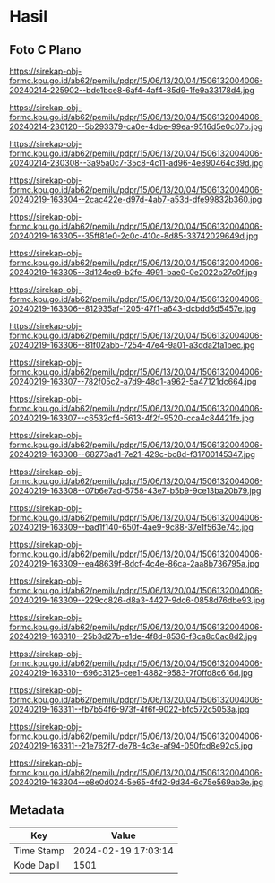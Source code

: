 # Hasil

## Foto C Plano

https://sirekap-obj-formc.kpu.go.id/ab62/pemilu/pdpr/15/06/13/20/04/1506132004006-20240214-225902--bde1bce8-6af4-4af4-85d9-1fe9a33178d4.jpg

https://sirekap-obj-formc.kpu.go.id/ab62/pemilu/pdpr/15/06/13/20/04/1506132004006-20240214-230120--5b293379-ca0e-4dbe-99ea-9516d5e0c07b.jpg

https://sirekap-obj-formc.kpu.go.id/ab62/pemilu/pdpr/15/06/13/20/04/1506132004006-20240214-230308--3a95a0c7-35c8-4c11-ad96-4e890464c39d.jpg

https://sirekap-obj-formc.kpu.go.id/ab62/pemilu/pdpr/15/06/13/20/04/1506132004006-20240219-163304--2cac422e-d97d-4ab7-a53d-dfe99832b360.jpg

https://sirekap-obj-formc.kpu.go.id/ab62/pemilu/pdpr/15/06/13/20/04/1506132004006-20240219-163305--35ff81e0-2c0c-410c-8d85-33742029649d.jpg

https://sirekap-obj-formc.kpu.go.id/ab62/pemilu/pdpr/15/06/13/20/04/1506132004006-20240219-163305--3d124ee9-b2fe-4991-bae0-0e2022b27c0f.jpg

https://sirekap-obj-formc.kpu.go.id/ab62/pemilu/pdpr/15/06/13/20/04/1506132004006-20240219-163306--812935af-1205-47f1-a643-dcbdd6d5457e.jpg

https://sirekap-obj-formc.kpu.go.id/ab62/pemilu/pdpr/15/06/13/20/04/1506132004006-20240219-163306--81f02abb-7254-47e4-9a01-a3dda2fa1bec.jpg

https://sirekap-obj-formc.kpu.go.id/ab62/pemilu/pdpr/15/06/13/20/04/1506132004006-20240219-163307--782f05c2-a7d9-48d1-a962-5a47121dc664.jpg

https://sirekap-obj-formc.kpu.go.id/ab62/pemilu/pdpr/15/06/13/20/04/1506132004006-20240219-163307--c6532cf4-5613-4f2f-9520-cca4c84421fe.jpg

https://sirekap-obj-formc.kpu.go.id/ab62/pemilu/pdpr/15/06/13/20/04/1506132004006-20240219-163308--68273ad1-7e21-429c-bc8d-f31700145347.jpg

https://sirekap-obj-formc.kpu.go.id/ab62/pemilu/pdpr/15/06/13/20/04/1506132004006-20240219-163308--07b6e7ad-5758-43e7-b5b9-9ce13ba20b79.jpg

https://sirekap-obj-formc.kpu.go.id/ab62/pemilu/pdpr/15/06/13/20/04/1506132004006-20240219-163309--bad1f140-650f-4ae9-9c88-37e1f563e74c.jpg

https://sirekap-obj-formc.kpu.go.id/ab62/pemilu/pdpr/15/06/13/20/04/1506132004006-20240219-163309--ea48639f-8dcf-4c4e-86ca-2aa8b736795a.jpg

https://sirekap-obj-formc.kpu.go.id/ab62/pemilu/pdpr/15/06/13/20/04/1506132004006-20240219-163309--229cc826-d8a3-4427-9dc6-0858d76dbe93.jpg

https://sirekap-obj-formc.kpu.go.id/ab62/pemilu/pdpr/15/06/13/20/04/1506132004006-20240219-163310--25b3d27b-e1de-4f8d-8536-f3ca8c0ac8d2.jpg

https://sirekap-obj-formc.kpu.go.id/ab62/pemilu/pdpr/15/06/13/20/04/1506132004006-20240219-163310--696c3125-cee1-4882-9583-7f0ffd8c616d.jpg

https://sirekap-obj-formc.kpu.go.id/ab62/pemilu/pdpr/15/06/13/20/04/1506132004006-20240219-163311--fb7b54f6-973f-4f6f-9022-bfc572c5053a.jpg

https://sirekap-obj-formc.kpu.go.id/ab62/pemilu/pdpr/15/06/13/20/04/1506132004006-20240219-163311--21e762f7-de78-4c3e-af94-050fcd8e92c5.jpg

https://sirekap-obj-formc.kpu.go.id/ab62/pemilu/pdpr/15/06/13/20/04/1506132004006-20240219-163304--e8e0d024-5e65-4fd2-9d34-6c75e569ab3e.jpg


## Metadata

| Key        | Value               |
| ---------- | ------------------- |
| Time Stamp | 2024-02-19 17:03:14 |
| Kode Dapil | 1501                |



